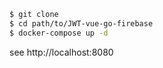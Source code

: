 
```sh
$ git clone
$ cd path/to/JWT-vue-go-firebase
$ docker-compose up -d
```

see http://localhost:8080


